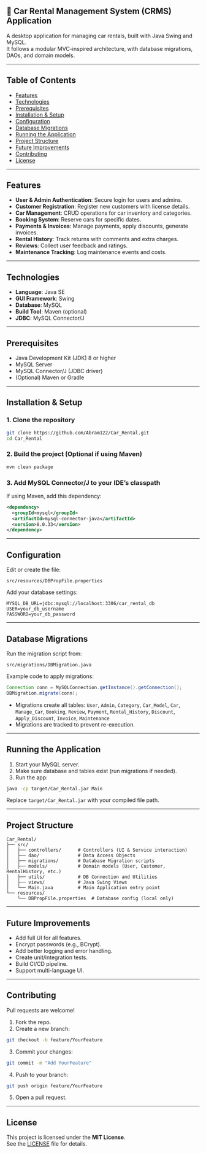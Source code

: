 
## 🚗 Car Rental Management System (CRMS) Application

A desktop application for managing car rentals, built with Java Swing and MySQL.  
It follows a modular MVC-inspired architecture, with database migrations, DAOs, and domain models.

---

## Table of Contents

- [Features](#features)
- [Technologies](#technologies)
- [Prerequisites](#prerequisites)
- [Installation & Setup](#installation--setup)
- [Configuration](#configuration)
- [Database Migrations](#database-migrations)
- [Running the Application](#running-the-application)
- [Project Structure](#project-structure)
- [Future Improvements](#future-improvements)
- [Contributing](#contributing)
- [License](#license)

---

## Features

- **User & Admin Authentication**: Secure login for users and admins.
- **Customer Registration**: Register new customers with license details.
- **Car Management**: CRUD operations for car inventory and categories.
- **Booking System**: Reserve cars for specific dates.
- **Payments & Invoices**: Manage payments, apply discounts, generate invoices.
- **Rental History**: Track returns with comments and extra charges.
- **Reviews**: Collect user feedback and ratings.
- **Maintenance Tracking**: Log maintenance events and costs.

---

## Technologies

- **Language**: Java SE
- **GUI Framework**: Swing
- **Database**: MySQL
- **Build Tool**: Maven (optional)
- **JDBC**: MySQL Connector/J

---

## Prerequisites

- Java Development Kit (JDK) 8 or higher
- MySQL Server
- MySQL Connector/J (JDBC driver)
- (Optional) Maven or Gradle

---

## Installation & Setup

### 1. Clone the repository

```bash
git clone https://github.com/Abram122/Car_Rental.git
cd Car_Rental
```

### 2. Build the project (Optional if using Maven)

```bash
mvn clean package
```

### 3. Add MySQL Connector/J to your IDE’s classpath

If using Maven, add this dependency:

```xml
<dependency>
  <groupId>mysql</groupId>
  <artifactId>mysql-connector-java</artifactId>
  <version>8.0.33</version>
</dependency>
```

---

## Configuration

Edit or create the file:

```
src/resources/DBPropFile.properties
```

Add your database settings:

```properties
MYSQL_DB_URL=jdbc:mysql://localhost:3306/car_rental_db
USER=your_db_username
PASSWORD=your_db_password
```

---

## Database Migrations

Run the migration script from:

```
src/migrations/DBMigration.java
```

Example code to apply migrations:

```java
Connection conn = MySQLConnection.getInstance().getConnection();
DBMigration.migrate(conn);
```

- Migrations create all tables: `User`, `Admin`, `Category`, `Car_Model`, `Car`, `Manage_Car`, `Booking`, `Review`, `Payment`, `Rental_History`, `Discount`, `Apply_Discount`, `Invoice`, `Maintenance`
- Migrations are tracked to prevent re-execution.

---

## Running the Application

1. Start your MySQL server.
2. Make sure database and tables exist (run migrations if needed).
3. Run the app:

```bash
java -cp target/Car_Rental.jar Main
```

Replace `target/Car_Rental.jar` with your compiled file path.

---

## Project Structure

```plaintext
Car_Rental/
├── src/
│   ├── controllers/      # Controllers (UI & Service interaction)
│   ├── dao/              # Data Access Objects
│   ├── migrations/       # Database Migration scripts
│   ├── models/           # Domain models (User, Customer, RentalHistory, etc.)
│   ├── utils/            # DB Connection and Utilities
│   ├── views/            # Java Swing Views
│   └── Main.java         # Main Application entry point
└── resources/
    └── DBPropFile.properties  # Database config (local only)
```

---

## Future Improvements

- Add full UI for all features.
- Encrypt passwords (e.g., BCrypt).
- Add better logging and error handling.
- Create unit/integration tests.
- Build CI/CD pipeline.
- Support multi-language UI.

---

## Contributing

Pull requests are welcome!

1. Fork the repo.
2. Create a new branch:

```bash
git checkout -b feature/YourFeature
```

3. Commit your changes:

```bash
git commit -m "Add YourFeature"
```

4. Push to your branch:

```bash
git push origin feature/YourFeature
```

5. Open a pull request.

---

## License

This project is licensed under the **MIT License**.  
See the [LICENSE](LICENSE) file for details.
